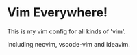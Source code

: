 # Vim Everywhere!

This is my vim config for all kinds of 'vim'.

Including neovim, vscode-vim and ideavim.
